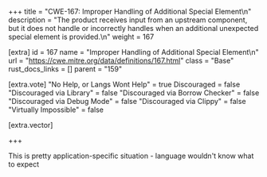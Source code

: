 +++
title = "CWE-167: Improper Handling of Additional Special Element\n"
description = "The product receives input from an upstream component, but it does not handle or incorrectly handles when an additional unexpected special element is provided.\n"
weight = 167

[extra]
id = 167
name = "Improper Handling of Additional Special Element\n"
url = "https://cwe.mitre.org/data/definitions/167.html"
class = "Base"
rust_docs_links = []
parent = "159"

[extra.vote]
"No Help, or Langs Wont Help" = true
Discouraged = false
"Discouraged via Library" = false
"Discouraged via Borrow Checker" = false
"Discouraged via Debug Mode" = false
"Discouraged via Clippy" = false
"Virtually Impossible" = false

[extra.vector]

+++

This is pretty application-specific situation - language wouldn't know what to expect
